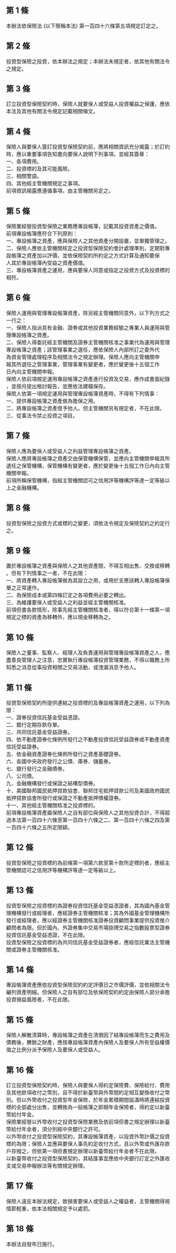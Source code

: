 第 1 條
-------
本辦法依保險法 (以下簡稱本法) 第一百四十六條第五項規定訂定之。

第 2 條
-------
投資型保險之投資，依本辦法之規定；本辦法未規定者，依其他有關法令  
之規定。

第 3 條
-------
訂立投資型保險契約時，保險人就要保人或受益人投資權益之保護，應依  
本法及其他有關法令規定記載相關條文。

第 4 條
-------
保險人與要保人簽訂投資型保險契約前，應將相關資訊充分揭露；於訂約  
時，應以重要事項告知書向要保人說明下列事項，並經其簽章：  
一、各項費用。  
二、投資標的及其可能風險。  
三、相關警語。  
四、其他經主管機關規定之事項。  
前項資訊揭露應遵循事項，由主管機關另定之。

第 5 條
-------
保險業經營投資型保險之業務應專設帳簿，記載其投資資產之價值。  
前項專設帳簿應符合下列原則：  
一、專設帳簿之資產，應與保險人之其他資產分開設置，並單獨管理之。  
二、保險人應依主管機關核定之投資型保險契約會計處理準則，定期對專  
    設帳簿之資產加以評價，並依保險契約所約定之方式計算及通知要保  
    人其於專設帳簿內受益之資產價值。  
三、專設帳簿資產之運用，應與要保人同意或指定之投資方式及投資標的  
    相符。

第 6 條
-------
保險人運用與管理專設帳簿資產，除另經主管機關同意外，以下列方式之  
一行之：  
一、保險人指派具有金融、證券或其他投資業務經驗之專業人員運用與管  
    理專設帳簿之資產。  
二、保險人得委託經主管機關及證券主管機關核准之事業代為運用與管理  
    專設帳簿之資產；該管理事業之選任，應依保險人內部所訂之委外代  
    為資金管理處理程序及相關法令之規定辦理。保險人應向主管機關申  
    報其所選任之管理事業，管理事業有變更者，應於變更後十五個工作  
    日內向主管機關申報。  
保險人依前項規定運用專設帳簿之資產進行投資及交易，應作成書面紀錄  
，並按月提出檢討報告，並應依法建檔保存。  
保險人依第一項規定運用與管理專設帳簿資產時，不得有下列情事：  
一、提供專設帳簿之資產做為擔保之用。  
二、將專設帳簿之資產借予他人。但主管機關另有規定者，不在此限。  
三、從事法令禁止投資之項目。

第 7 條
-------
保險人應為要保人或受益人之利益管理專設帳簿之資產。  
保險人應將專設帳簿之資產交由保管機構保管，並應向主管機關申報其所  
選任之保管機構，保管機構有變更者，應於變更後十五個工作日內向主管  
機關申報。  
前項所稱保管機構，指經主管機關認可之信用評等機構評等達一定等級以  
上之金融機構。

第 8 條
-------
投資型保險之投資方式或標的之變更，須依法令規定及保險契約之約定行  
之。

第 9 條
-------
置於專設帳簿之資產與保險人之其他資產間，不得互相出售、交換或移轉  
。但有下列情事之一者，不在此限：  
一、將資產轉入專設帳簿做為其設立之用，或用於支應該轉入專設帳簿保  
    單之正常運作。  
二、為保險成本或第四條訂定之各項費用必要之轉出。  
三、為維護要保人或受益人之利益並經主管機關核准。  
前項但書各款情形，除事先經主管機關核准者，得以符合第十一條第一項  
規定之標的資產為移轉外，應以現金移轉為之。

第 10 條
--------
保險人之董事、監察人、經理人及負責運用與管理專設帳簿資產之人，應  
盡善良管理人之注意，忠實執行專設帳簿投資管理業務，不得以職務上所  
知悉之消息從事投資相關之交易活動，或洩漏消息予他人。

第 11 條
--------
投資型保險契約所提供連結之投資標的及專設帳簿資產之運用，以下列為  
限：  
一、證券投資信託基金受益憑證。  
二、銀行定期存款存單。  
三、共同信託基金受益證券。  
四、依不動產證券化條例所發行之不動產投資信託受益證券或不動產資產  
    信託受益證券。  
五、依金融資產證券化條例所發行之資產基礎證券。  
六、各國中央政府發行之公債、庫券、儲蓄券。  
七、銀行發行之金融債券。  
八、公司債。  
九、金融機構發行或保證之結構型債券。  
十、美國聯邦國民抵押貸款協會、聯邦住宅抵押貸款公司及美國政府國民  
    抵押貸款協會所發行或保證之不動產抵押債權證券。  
十一、其他經主管機關核准之投資標的。  
前項專設帳簿資產屬保險人之自有部位與保險人之其他投資合計，不得超  
過本法第一百四十六條至第一百四十六條之二、第一百四十六條之四及第  
一百四十六條之五所定限額。

第 12 條
--------
投資型保險之投資標的為前條第一項第六款至第十款所定標的者，應經主  
管機關認可之信用評等機構評等達一定等級以上。

第 13 條
--------
投資型保險之投資標的為證券投資信託基金受益憑證者，其為國內基金管  
理機構發行或經理者，應經證券主管機關核准；其為外國基金管理機構所  
發行或經理者，應以經證券主管機關核准證券投資顧問事業提供投資推介  
顧問者為限。但於國內、外證券集中交易市場掛牌交易之指數股票型證券  
投資信託基金受益憑證，不在此限。  
投資型保險之投資標的為共同信託基金受益證券者，應經信託業法主管機  
關或證券主管機關核准。

第 14 條
--------
專設帳簿資產應依投資型保險契約約定評價日之市價評價，並依相關法令  
編列資產明細。但保險人之自有部位及依保險契約約定由保險人部分承擔  
投資損益風險者，不在此限。

第 15 條
--------
保險人解散清算時，專設帳簿之資產在清償因了結專設帳簿而生之費用及  
債務後，賸餘之財產，應按專設帳簿資產內保險人及要保人所有受益權價  
值之比例分派予保險人及要保人或受益人。

第 16 條
--------
訂立投資型保險契約時，保險人與要保人得約定保險費、保險給付、費用  
及其他款項收付之幣別，且不得於新臺幣與外幣間約定相互變換收付之幣  
別。但以外幣收付之投資型年金保險，於年金累積期間屆滿時將連結投資  
標的全部處分出售，並轉換為一般帳簿之即期年金保險者，得約定以新臺  
幣給付年金。  
保險業經營以外幣收付之投資型保險業務及依前項但書之規定辦理以新臺  
幣給付年金者，須分別經中央銀行之許可。  
以外幣收付之投資型保險契約，其專設帳簿資產，以投資外幣計價之投資  
標的為限；保險人並應與要保人事先約定收付方式，且以外幣或外匯存款  
戶存撥之，但依第一項但書規定辦理以新臺幣給付年金者不在此限。  
以新臺幣收付之投資型保險契約，其結匯事宜應依中央銀行訂定之外匯收  
支或交易申報辦法等有關規定辦理。

第 17 條
--------
保險人違反本辦法規定，致損害要保人或受益人之權益者，主管機關得視  
情節輕重，依本法相關規定予以處罰。

第 18 條
--------
本辦法自發布日施行。

